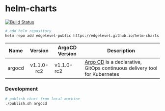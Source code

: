 # helm-charts

[![Build Status][travis-image]][travis-url]

[travis-image]: https://travis-ci.org/edgelevel/helm-charts.svg?branch=master
[travis-url]: https://travis-ci.org/edgelevel/helm-charts

```bash
# add helm repository
helm repo add edgelevel-public https://edgelevel.github.io/helm-charts
```

| Name | Version | ArgoCD Version | Description |
| ---- |:-------:| -------------- | ----------- |
| argocd | v1.1.0-rc2|   v1.1.0-rc2 | [Argo CD](https://argoproj.github.io/argo-cd/) is a declarative, GitOps continuous delivery tool for Kubernetes |

### Development

```bash
# publish chart from local machine
./publish.sh argocd
```
